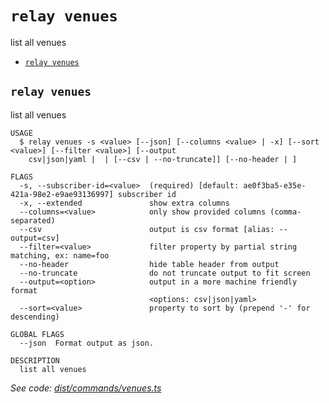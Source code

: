 `relay venues`
==============

list all venues

* [`relay venues`](#relay-venues)

## `relay venues`

list all venues

```
USAGE
  $ relay venues -s <value> [--json] [--columns <value> | -x] [--sort <value>] [--filter <value>] [--output
    csv|json|yaml |  | [--csv | --no-truncate]] [--no-header | ]

FLAGS
  -s, --subscriber-id=<value>  (required) [default: ae0f3ba5-e35e-421a-98e2-e9ae93136997] subscriber id
  -x, --extended               show extra columns
  --columns=<value>            only show provided columns (comma-separated)
  --csv                        output is csv format [alias: --output=csv]
  --filter=<value>             filter property by partial string matching, ex: name=foo
  --no-header                  hide table header from output
  --no-truncate                do not truncate output to fit screen
  --output=<option>            output in a more machine friendly format
                               <options: csv|json|yaml>
  --sort=<value>               property to sort by (prepend '-' for descending)

GLOBAL FLAGS
  --json  Format output as json.

DESCRIPTION
  list all venues
```

_See code: [dist/commands/venues.ts](https://github.com/relaypro/relay-cli/blob/v1.6.0/dist/commands/venues.ts)_
